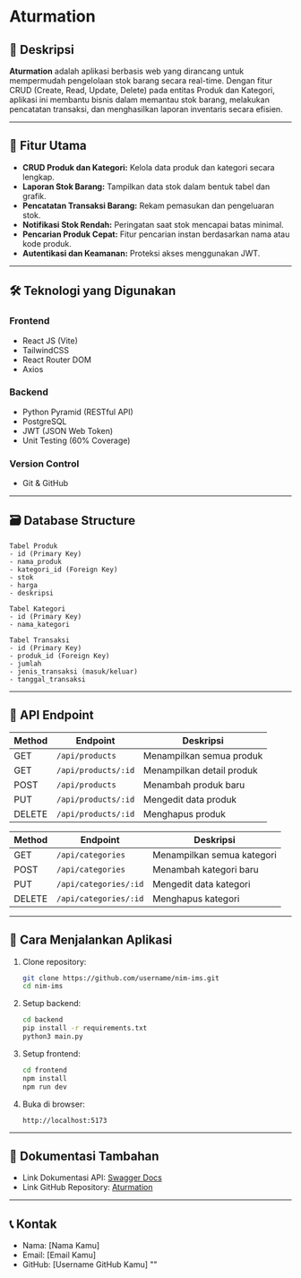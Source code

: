 # Aturmation

## 📌 Deskripsi
**Aturmation** adalah aplikasi berbasis web yang dirancang untuk mempermudah pengelolaan stok barang secara real-time. Dengan fitur CRUD (Create, Read, Update, Delete) pada entitas Produk dan Kategori, aplikasi ini membantu bisnis dalam memantau stok barang, melakukan pencatatan transaksi, dan menghasilkan laporan inventaris secara efisien.

---

## 🚀 Fitur Utama
- **CRUD Produk dan Kategori:** Kelola data produk dan kategori secara lengkap.
- **Laporan Stok Barang:** Tampilkan data stok dalam bentuk tabel dan grafik.
- **Pencatatan Transaksi Barang:** Rekam pemasukan dan pengeluaran stok.
- **Notifikasi Stok Rendah:** Peringatan saat stok mencapai batas minimal.
- **Pencarian Produk Cepat:** Fitur pencarian instan berdasarkan nama atau kode produk.
- **Autentikasi dan Keamanan:** Proteksi akses menggunakan JWT.

---

## 🛠️ Teknologi yang Digunakan
### Frontend
- React JS (Vite)
- TailwindCSS
- React Router DOM
- Axios

### Backend
- Python Pyramid (RESTful API)
- PostgreSQL
- JWT (JSON Web Token)
- Unit Testing (60% Coverage)

### Version Control
- Git & GitHub

---

## 🗃️ Database Structure
```
Tabel Produk
- id (Primary Key)
- nama_produk
- kategori_id (Foreign Key)
- stok
- harga
- deskripsi

Tabel Kategori
- id (Primary Key)
- nama_kategori

Tabel Transaksi
- id (Primary Key)
- produk_id (Foreign Key)
- jumlah
- jenis_transaksi (masuk/keluar)
- tanggal_transaksi
```

---

## 🔄 API Endpoint
| Method | Endpoint            | Deskripsi                |
|---------|----------------------|--------------------------|
| GET     | `/api/products`     | Menampilkan semua produk |
| GET     | `/api/products/:id` | Menampilkan detail produk|
| POST    | `/api/products`     | Menambah produk baru     |
| PUT     | `/api/products/:id` | Mengedit data produk     |
| DELETE  | `/api/products/:id` | Menghapus produk         |

| Method | Endpoint              | Deskripsi                |
|---------|----------------------|--------------------------|
| GET     | `/api/categories`    | Menampilkan semua kategori |
| POST    | `/api/categories`    | Menambah kategori baru     |
| PUT     | `/api/categories/:id`| Mengedit data kategori     |
| DELETE  | `/api/categories/:id`| Menghapus kategori         |

---

## 🔧 Cara Menjalankan Aplikasi
1. Clone repository:
   ```bash
   git clone https://github.com/username/nim-ims.git
   cd nim-ims
   ```

2. Setup backend:
   ```bash
   cd backend
   pip install -r requirements.txt
   python3 main.py
   ```

3. Setup frontend:
   ```bash
   cd frontend
   npm install
   npm run dev
   ```

4. Buka di browser:
   ```
   http://localhost:5173
   ```

---

## 📌 Dokumentasi Tambahan
- Link Dokumentasi API: [Swagger Docs](http://localhost:8000/docs)
- Link GitHub Repository: [Aturmation](https://github.com/GhiffariIs/tugasbesar_pemrograman_web_122140189)

---

## 📞 Kontak
- Nama: [Nama Kamu]
- Email: [Email Kamu]
- GitHub: [Username GitHub Kamu]
""
